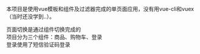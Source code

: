 本项目是使用vue模板和组件及过滤器完成的单页面应用，没有用vue-cli和vuex（当时还没学到..）。

页面切换是通过组件切换完成的   
项目分为三个组件：商品、购物车、登录   
登录使用了短信验证码登录  

